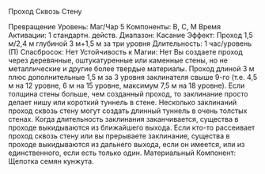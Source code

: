 
Проход Сквозь Стену

Превращение
Уровень: Маг/Чар 5
Компоненты: В, С, М
Время Активации: 1 стандартн. действ.
Диапазон: Касание
Эффект: Проход 1,5 м/2,4 м глубиной 3
м+1,5 м за три уровня
Длительность: 1 час/уровень (П)
Спасбросок: Нет
Устойчивость к Магии: Нет
Вы создаете проход через деревянные,
оштукатуренные или каменные стены,
но не металлические и другие более
твердые материалы. Проход длиной 3 м
плюс дополнительные 1,5 м за 3 уровня заклинателя свыше 9-го (т.е. 4,5 м на
12 уровне, 6 м на 15 уровне, максимум
7,5 м на 18 уровне). Если толщина стены больше, чем созданный проход, то
заклинание просто делает нишу или
короткий туннель в стене. Несколько
заклинаний проход сквозь стену могут создать длинный туннель в очень
толстых стенах. Когда длительность
заклинания заканчивается, существа в
проходе выкидываются из ближайшего
выхода. Если кто-то рассеивает проход
сквозь стену или вы прерываете заклинание, существа в проходе выкидываются из дальнего выхода, если он имеется, или из единственного, если есть
только один.
Материальный Компонент: Щепотка семян кунжута.